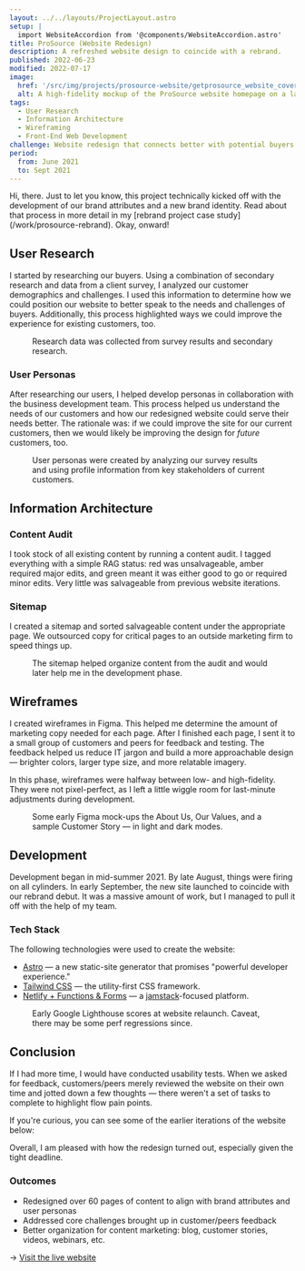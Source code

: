 ```yaml
---
layout: ../../layouts/ProjectLayout.astro
setup: |
  import WebsiteAccordion from '@components/WebsiteAccordion.astro'
title: ProSource (Website Redesign)
description: A refreshed website design to coincide with a rebrand.
published: 2022-06-23
modified: 2022-07-17
image:
  href: '/src/img/projects/prosource-website/getprosource_website_cover.png'
  alt: A high-fidelity mockup of the ProSource website homepage on a laptop.
tags: 
  - User Research
  - Information Architecture
  - Wireframing
  - Front-End Web Development
challenge: Website redesign that connects better with potential buyers and matches new brand identity — and do it in ~4 months.
period:
  from: June 2021
  to: Sept 2021
---
```


<div class="callout">
  Hi, there. Just to let you know, this project technically kicked off with the development of our brand attributes and a new brand identity. Read about that process in more detail in my [rebrand project case study](/work/prosource-rebrand). Okay, onward!
</div>

## User Research

I started by researching our buyers. Using a combination of secondary research and data from a client survey, I analyzed our customer demographics and challenges. I used this information to determine how we could position our website to better speak to the needs and challenges of buyers. Additionally, this process highlighted ways we could improve the experience for existing customers, too.

<Figure
  image={{
    href: "/src/img/projects/prosource-website/user_research.png",
    alt: "A slide showcasing user research. The primary question reads: Who care the current ProSource customers and how can we use this information to empathize with potential buyers? Underneath, there are 4 columns, each with a heading and paragraph. The column reads: Primarily healthcare or healthcare-adjacent, We found that over 50% of the customer base was in the healthcare industry or a healthcare-adjacent field. The second column reads: Key stakeholders were predominantly women, Many of the surveyed stakeholders were office/practice managers or CFOs, and were predominantly women. The third column reads: Based in Central FL despite nationwide message, Despite nationwide messaging/positioning, the overwhelming majority of customers were based in Orlando, FL. The fourth and final column reads: Became a client because they were unhappy, Surveyed customers became ProSource customers because they were unhappy or underserved from their previous provider."
  }}
>
  Research data was collected from survey results and secondary research.
</Figure>

### User Personas

After researching our users, I helped develop personas in collaboration with the business development team. This process helped us understand the needs of our customers and how our redesigned website could serve their needs better. The rationale was: if we could improve the site for our current customers, then we would likely be improving the design for *future* customers, too.

<Figure
  image={{
    href: "/src/img/projects/prosource-website/user_personas.png",
    alt: "A slide showcasing user personas. There are two profiles with 4 columns under each with the following category titles: Description, Goals, Challenges, and Demographics. The first persona is for Mindy, the Office Manager. Description – Manages a medical practice on behalf of a doctor or doctors. Goals – 1) Keep the doctors happy. 2) Ensure employees are productive. 3) Keep costs low. Challenges – 1) Ensuring smooth office operations 2) HIPAA compliance 3) Limited authority to approve changes. Demographics – Age, 42; Income, $70–90K; Education, AA or BA/BS. The second persona is for Sally, the CFO. Description – Financial operations for a multi-location, physician-owned medical practice. Goals – 1) Minimize expense 2) Maximize value of consumed services 3) Care for CapEx projects. Challenges – 1) Increased spend on CapEx 2) Emerging virtual health technologies 3) High expense for low-perceived value. Demographics – Age, 35; Income, $100K+; Education, BS/BA or MBA."
  }}
>
  User personas were created by analyzing our survey results and using profile information from key stakeholders of current customers.
</Figure>

## Information Architecture

### Content Audit

I took stock of all existing content by running a content audit. I tagged everything with a simple RAG status: red was unsalvageable, amber required major edits, and green meant it was either good to go or required minor edits. Very little was salvageable from previous website iterations.

### Sitemap

I created a sitemap and sorted salvageable content under the appropriate page. We outsourced copy for critical pages to an outside marketing firm to speed things up.

<Figure
  image={{
    href: "/src/img/projects/prosource-website/ia_sitemap.png",
    alt: "A slide showcasing the sitemap. There are four columns, each with a heading and bullet points underneath representing links or webpages. The first column heading is Primary navigation. Under it: Homepage; About Us (mega-menu) with sub-bullets: About Us (page), Our Team (link to section), Our Values, Our Partners, Careers, and News/Updates; Our Services; Industries with a sub-bullet: Healthcare, Finance, Engineering, Manufacturing; Resources (mega-menu) with sub-bullets: Resources (page), Customer Stories, Blog, Guides and eBooks, and Webinars (Ask a Pro); Contact Us; CTA: Let's Chat. The second column heading is Footer navigation. Under it: Services (links to page sections) with sub-bullets: Outsourced IT, IT Augmentation, Cyber Security, Cloud Services, Voice Services, and IT Projects/IT Consulting; Industries with sub-bullets: Healthcare, Engineering, Finance, and Manufacturing; Resources with sub-bullets: Blog, Customer Stories, Guides & eBooks, and Webinars. The third column heading is Footer navigation (cont.). Under it: Support with sub-bullets: Contact Us, Cloud Password Reset, TR Onboarding Form, 2FA Enrollment, Sitemap; Company with sub-bullets: About Us, Careers, News & Updates, Our Partners, Terms & Conditions with sub-bullets: MSA, Hosted Services, Managed IT Services, Voice Services; and Privacy Policy. The fourth, and final, column heading is Taxonomies. Under it: News & Updates with sub-bullets: Press Release, Employee Spotlight, Partner Spotlight, Service Update; Blog with sub-bullets: Cloud, Cyber Security, Data Management, (Managed) IT, and vCIO strategies; Customer Stories (Case Studies) with sub-bullets: Healthcare, Engineering, Finance, and Manufacturing; and Guides & eBooks with sub-bullets: Cloud, Cyber Security, and (Managed) IT."
  }}
>
  The sitemap helped organize content from the audit and would later help me in the development phase.
</Figure>

## Wireframes

I created wireframes in Figma. This helped me determine the amount of marketing copy needed for each page. After I finished each page, I sent it to a small group of customers and peers for feedback and testing. The feedback helped us reduce IT jargon and build a more approachable design — brighter colors, larger type size, and more relatable imagery.

In this phase, wireframes were halfway between low- and high-fidelity. They were not pixel-perfect, as I left a little wiggle room for last-minute adjustments during development.

<Figure 
  image={{
    href: "/src/img/projects/prosource-website/prototypes.png",
    alt: "Wireframe mock-ups designed in Figma. The wireframes featured are an about page, values page, and a sample customer story (case study)."
  }}
>
  Some early Figma mock-ups the About Us, Our Values, and a sample Customer Story — in light and dark modes.
</Figure>

## Development

Development began in mid-summer 2021. By late August, things were firing on all cylinders. In early September, the new site launched to coincide with our rebrand debut. It was a massive amount of work, but I managed to pull it off with the help of my team.

### Tech Stack

The following technologies were used to create the website:

- [Astro](https://astro.build/) — a new static-site generator that promises "powerful developer experience."
- [Tailwind CSS](https://tailwindcss.com/) — the utility-first CSS framework.
- [Netlify + Functions & Forms](https://www.netlify.com/) — a [jamstack](https://jamstack.org/what-is-jamstack/)-focused platform.

<Figure
  image={{
    href: "/src/img/projects/prosource-website/lighthouse_scores.png",
    alt: "The Google Lighthouse scores for www.getprosource.com. The Performance score is 97/100, the Accessibility score is 100/100, the Best Practices score is 100/100, and the SEO score is 100/100."
  }}
>
  Early Google Lighthouse scores at website relaunch. Caveat, there may be some perf regressions since.
</Figure>

## Conclusion

If I had more time, I would have conducted usability tests. When we asked for feedback, customers/peers merely reviewed the website on their own time and jotted down a few thoughts — there weren't a set of tasks to complete to highlight flow pain points.

If you're curious, you can see some of the earlier iterations of the website below:

<WebsiteAccordion />

Overall, I am pleased with how the redesign turned out, especially given the tight deadline.

### Outcomes

- Redesigned over 60 pages of content to align with brand attributes and user personas
- Addressed core challenges brought up in customer/peers feedback
- Better organization for content marketing: blog, customer stories, videos, webinars, etc.

&rarr; [Visit the live website](https://www.getprosource.com/)
